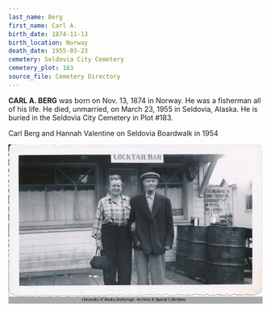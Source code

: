 ```yaml
---
last_name: Berg
first_name: Carl A.
birth_date: 1874-11-13
birth_location: Norway
death_date: 1955-03-23
cemetery: Seldovia City Cemetery
cemetery_plot: 183
source_file: Cemetery Directory
---
```

**CARL A. BERG** was born on Nov. 13, 1874 in Norway. He was a fisherman all of his life. He died, unmarried, on March 23, 1955 in Seldovia, Alaska. He is buried in the Seldovia City Cemetery in Plot #183.  

Carl Berg and Hannah Valentine on Seldovia Boardwalk in 1954

![](../assets/images/Carl%20Berg%20and%20Hannah%20Valentine%20Seldovia%201954.jpg)
